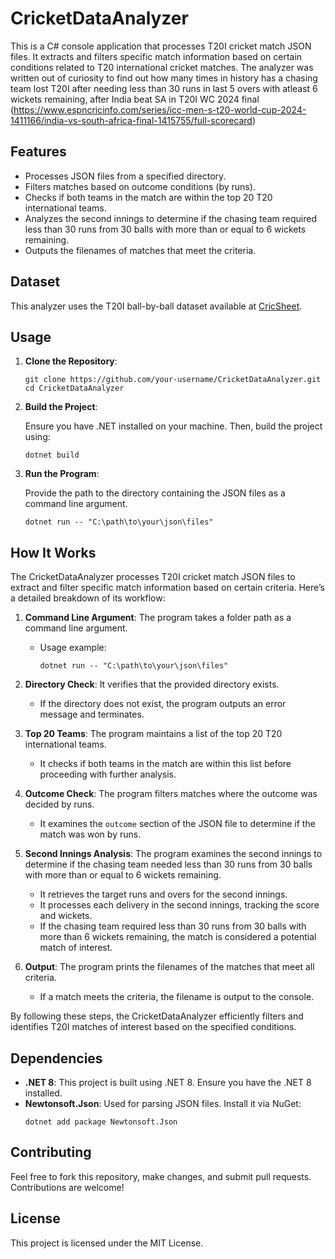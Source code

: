 # CricketDataAnalyzer

This is a C# console application that processes T20I cricket match JSON files. It extracts and filters specific match information based on certain conditions related to T20 international cricket matches.
The analyzer was written out of curiosity to find out how many times in history has a chasing team lost T20I after needing less than 30 runs in last 5 overs with atleast 6 wickets remaining, after India beat SA in T20I WC 2024 final (https://www.espncricinfo.com/series/icc-men-s-t20-world-cup-2024-1411166/india-vs-south-africa-final-1415755/full-scorecard)

## Features

- Processes JSON files from a specified directory.
- Filters matches based on outcome conditions (by runs).
- Checks if both teams in the match are within the top 20 T20 international teams.
- Analyzes the second innings to determine if the chasing team required less than 30 runs from 30 balls with more than or equal to 6 wickets remaining.
- Outputs the filenames of matches that meet the criteria.

## Dataset

This analyzer uses the T20I ball-by-ball dataset available at [CricSheet](https://cricsheet.org/matches/).

## Usage

1. **Clone the Repository**:
   ```shell
   git clone https://github.com/your-username/CricketDataAnalyzer.git
   cd CricketDataAnalyzer
   ```
2. **Build the Project**:
    
    Ensure you have .NET installed on your machine. Then, build the project using:
    ```shell
    dotnet build
    ```
3. **Run the Program**:

    Provide the path to the directory containing the JSON files as a command line argument.
    ```shell
    dotnet run -- "C:\path\to\your\json\files"
    ```

## How It Works

The CricketDataAnalyzer processes T20I cricket match JSON files to extract and filter specific match information based on certain criteria. Here’s a detailed breakdown of its workflow:

1. **Command Line Argument**: The program takes a folder path as a command line argument.
   - Usage example:
     ```shell
     dotnet run -- "C:\path\to\your\json\files"
     ```

2. **Directory Check**: It verifies that the provided directory exists.
   - If the directory does not exist, the program outputs an error message and terminates.

3. **Top 20 Teams**: The program maintains a list of the top 20 T20 international teams.
   - It checks if both teams in the match are within this list before proceeding with further analysis.

4. **Outcome Check**: The program filters matches where the outcome was decided by runs.
   - It examines the `outcome` section of the JSON file to determine if the match was won by runs.

5. **Second Innings Analysis**: The program examines the second innings to determine if the chasing team needed less than 30 runs from 30 balls with more than or equal to 6 wickets remaining.
   - It retrieves the target runs and overs for the second innings.
   - It processes each delivery in the second innings, tracking the score and wickets.
   - If the chasing team required less than 30 runs from 30 balls with more than 6 wickets remaining, the match is considered a potential match of interest.

6. **Output**: The program prints the filenames of the matches that meet all criteria.
   - If a match meets the criteria, the filename is output to the console.

By following these steps, the CricketDataAnalyzer efficiently filters and identifies T20I matches of interest based on the specified conditions.

## Dependencies

- **.NET 8**: This project is built using .NET 8. Ensure you have the .NET 8 installed.
- **Newtonsoft.Json**: Used for parsing JSON files. Install it via NuGet:
  ```shell
  dotnet add package Newtonsoft.Json

## Contributing

Feel free to fork this repository, make changes, and submit pull requests. Contributions are welcome!

## License

This project is licensed under the MIT License.
